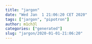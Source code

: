 ```yaml
---
title: "jargon"
date: "Wed Jan  1 21:06:20 CET 2020"
tags: ["jargon", "pipotron"]
author: m1ch3l
categories: ["generated"]
slug: "jargon/2020-01-01-21:06:20"
---
```



